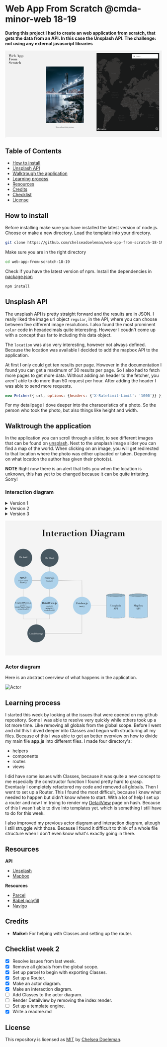 # Web App From Scratch @cmda-minor-web 18-19

**During this project I had to create an web application from scratch, that gets the data from an API. In this case the Unsplash API. The challenge: not using any external javascript libraries**

![Unsplash API](./docs/app2.0.png)


## Table of Contents
* [How to install](#how-to-install) 
* [Unsplash API](#unsplash-api)
* [Walktrough the application](#walk-trough-the-application) 
* [Learning process](#learning-process)
* [Resources](#resources)
* [Credits](#credits)
* [Checklist](#checklist)
* [License](#license)

## How to install

Before installing make sure you have installed the latest version of node.js.
Choose or make a new directory.
Load the template into your directory.

```bash
git clone https://github.com/chelseadoeleman/web-app-from-scratch-18-19.git
```

Make sure you are in the right directory 
```bash
cd web-app-from-scratch-18-19
```

Check if you have the latest version of npm.
Install the dependencies in [package.json](./package.json)
```bash
npm install
```

## Unsplash API

The unsplash API is pretty straight forward and the results are in JSON. I really liked the image url object ```regular```, in the API, where you can choose between five different image resolutions. I also found the most prominent ```color``` code in hexadecimals quite interesting. However I coudn't come up with a concept thus far to including this data object. 

The ```location``` was also very interesting, however not always defined. Because the location was available I decided to add the mapbox API to the application. 

At first I only could get ten results per page. However in the documentation I found you can get a maximum of 30 results per page. So I also had to fetch more pages to get more data. Without adding an header to the fetcher, you aren't able to do more than 50 request per hour. After adding the header I was able to send more requests.

```js
new Fetcher({ url, options: {headers: {'X-Ratelimit-Limit': '1000'}} }).fetch()
```

For my detailpage I dove deeper into the characeristics of a photo. So the person who took the photo, but also things like height and width. 


## Walktrough the application

In the application you can scroll through a slider, to see different images that can be found on [unsplash](https://unsplash.com/). Next to the unsplash image slider you can find a map of the world. When clicking on an image, you will get redirected to that location where the photo was either uploaded or taken. Depending on what location the author has given their photo(s). 

**NOTE** Right now there is an alert that tells you when the location is unknown, this has yet to be changed because it can be quite irritating. Sorry!

### Interaction diagram

<details>
  <summary> Version 1</summary>

  ![Interaction](./docs/interaction2.0.png)
</details>

<details>
  <summary> Version 2</summary>

  ![Interaction](./docs/interaction2.0.png)
</details>

<details>
  <summary> Version 3</summary>

  ![Interaction](./docs/interaction2.0.png)
</details>

![Interaction](./docs/interaction2.0.png)


### Actor diagram

Here is an abstract overview  of what happens in the application.

![Actor](./docs/actor2.0.png)

## Learning process

I started this week by looking at the issues that were opened on my github repository. Some I was able to resolve very quickly while others took up a lot more time. Like removing all globals from the global scope. Before I went and did this I dived deeper into Classes and begun with structuring all my files. Because of this I was able to get an better overview on how to divide my main file **app.js** into different files. I made four directory's: 

* helpers
* components
* routes
* views

I did have some issues with Classes, because it was quite a new concept to me especially the constructor function I found pretty hard to grasp. Eventualy I completely refactored my code and removed all globals.
Then I went to set up a Router. This I found the most difficult, because I knew what needed to happen but didn't know where to start. With a lot of help I set up a router and now I'm trying to render my [DetailView](./client/src/js/components/DetailView.js) page on hash. Because of this I wasn't able to dive into templates yet. which is something I still have to do for this week. 

I also improved my previous actor diagram and interaction diagram, altough I still struggle with those. Because I found it difficult to think of a whole file structure when I don't even know what's exactly going in there. 


## Resources

**API**
* [Unsplash](https://unsplash.com/developers)
* [Mapbox](https://www.mapbox.com/)

**Resources**
* [Parcel](https://parceljs.org/)
* [Babel polyfill](https://babeljs.io/docs/en/babel-polyfill)
* [Navigo](https://github.com/krasimir/navigo)

## Credits

*   **Maikel:** For helping with Classes and setting up the router.

## Checklist week 2
- [x] Resolve issues from last week.
- [x] Remove all globals from the global scope. 
- [x] Set up parcel to begin with exporting Classes.
- [x] Set up a Router.
- [x] Make an actor diagram.
- [x] Make an interaction diagram.
- [ ] Add Classes to the actor diagram. 
- [ ] Render Detailview by removing the index render. 
- [ ] Set up a template engine. 
- [x] Write a readme.md

## License
This repository is licensed as [MIT](LICENSE) by [Chelsea Doeleman](https://github.com/chelseadoeleman).
